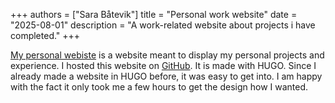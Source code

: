 +++
authors = ["Sara Båtevik"]
title = "Personal work website"
date = "2025-08-01"
description = "A work-related website about projects i have completed."
+++

[My personal webiste](https://www.sarabatevik.no) is a website meant to display my personal projects and experience. I hosted this website on [GitHub](https://github.com/sassybunsthebun/SassyBuns). It is made with HUGO. Since I already made a website in HUGO before, it was easy to get into. I am happy with the fact it only took me a few hours to get the design how I wanted.
